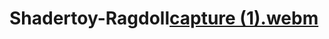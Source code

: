 # Shadertoy-Ragdoll[capture (1).webm](https://github.com/davidgfb/Shadertoy-Ragdoll/assets/20667923/177272fd-be61-4a49-b287-35dc1230853d)

